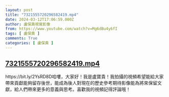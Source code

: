 ```yaml
---
layout: post
title: "7321555720296582419.mp4"
date: 2024-03-12T17:06:59.000Z
author: 盧保貴視覺影像
from: https://www.youtube.com/watch?v=Mg6dBu4y6fI
tags: [ 盧保貴 ]
comments: True
categories: [ 盧保貴 ]
---
```

<!--1710263219000-->
[7321555720296582419.mp4](https://www.youtube.com/watch?v=Mg6dBu4y6fI)
------

<div>
https://bit.ly/2YsRD8D哈嘍，大家好！我是盧寶貴！我拍攝的視頻希望能給大家帶來貢獻能夠留存後世，能成為後人對現在的歷史參考期待影像能為將來保留文獻，給人們帶來更多的意義與思考。喜歡我的視頻記得評論哦！
</div>
